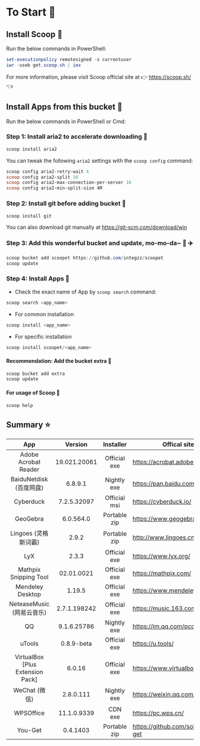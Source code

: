 # To Start 🏃

## Install Scoop 🚴

Run the below commands in PowerShell:

```powershell
set-executionpolicy remotesigned -s currentuser
iwr -useb get.scoop.sh | iex
```

For more information, please visit Scoop official site at 👉 https://scoop.sh/ 👈

## Install Apps from this bucket 🚗

Run the below commands in PowerShell or Cmd:

### Step 1: Install aria2 to accelerate downloading 🚅

```powershell
scoop install aria2
```

You can tweak the following `aria2` settings with the `scoop config` command:

```powershell
scoop config aria2-retry-wait 4
scoop config aria2-split 16
scoop config aria2-max-connection-per-server 16
scoop config aria2-min-split-size 4M
```

### Step 2: Install git before adding bucket 🎫

```powershell
scoop install git
```

You can also download git manually at https://git-scm.com/download/win

### Step 3: Add this wonderful bucket and update, mo-mo-da~ 💋 ✈️

```powershell
scoop bucket add scoopet https://github.com/integzz/scoopet
scoop update
```

###  Step 4: Install Apps 🚀

- Check the exact name of App by `scoop search` command:

```powershell
scoop search <app_name>
```

- For common installation

```powershell
scoop install <app_name>
```

- For specific installation

```powershell
scoop install scoopet/<app_name>
```

#### Recommendation: Add the bucket extra 💯

``` powershell
scoop bucket add extra
scoop update
```

#### For usage of Scoop 📖

```powershell
scoop help
```

## Summary ⭐️

|               App                |   Version    |  Installer   | Offical site                       |
| :------------------------------: | :----------: | :----------: | ---------------------------------- |
|       Adobe Acrobat Reader       | 19.021.20061 | Official exe | https://acrobat.adobe.com/         |
|     BaiduNetdisk  (百度网盘)     |   6.8.9.1    | Nightly exe  | https://pan.baidu.com/             |
|            Cyberduck             | 7.2.5.32097  | Official msi | https://cyberduck.io/              |
|             GeoGebra             |  6.0.564.0   | Portable zip | https://www.geogebra.org/          |
|       Lingoes (灵格斯词霸)       |    2.9.2     | Portable zip | http://www.lingoes.cn/             |
|               LyX                |    2.3.3     | Official exe | https://www.lyx.org/               |
|      Mathpix Snipping Tool       |  02.01.0021  | Official exe | https://mathpix.com/               |
|         Mendeley Desktop         |    1.19.5    | Official exe | https://www.mendeley.com/          |
|    NeteaseMusic  (网易云音乐)    | 2.7.1.198242 | Official exe | https://music.163.com/             |
|                QQ                | 9.1.6.25786  | Nightly exe  | https://im.qq.com/pcqq/            |
|              uTools              |  0.8.9-beta  | Official exe | https://u.tools/                   |
| VirtualBox [Plus Extension Pack] |    6.0.16    | Official exe | https://www.virtualbox.org/        |
|          WeChat  (微信)          |  2.8.0.111   | Nightly exe  | https://weixin.qq.com/             |
|            WPSOffice             | 11.1.0.9339  |   CDN exe    | https://pc.wps.cn/                 |
|             You-Get              |   0.4.1403   | Portable zip | https://github.com/soimort/you-get |
